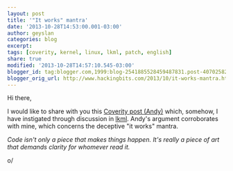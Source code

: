 ```yaml
---
layout: post
title: '"It works" mantra'
date: '2013-10-28T14:53:00.001-03:00'
author: geyslan
categories: blog
excerpt:
tags: [coverity, kernel, linux, lkml, patch, english]
share: true
modified: '2013-10-28T14:57:10.545-03:00'
blogger_id: tag:blogger.com,1999:blog-2541885528459487831.post-4070258278905995072
blogger_orig_url: http://www.hackingbits.com/2013/10/it-works-mantra.html
---
```


Hi there,

I would like to share with you this [Coverity post
(Andy)](http://security.coverity.com/blog/2013/Oct/deliberate-null-pointer-dereferences-in-the-linux-kernel.html)
which, somehow, I have instigated through discussion in
[lkml](https://lkml.org/lkml/2013/10/21/387). Andy's argument corroborates with
mine, which concerns the deceptive "it works" mantra.

<!--more-->

*Code isn't only a piece that makes things happen. It's really a piece of art
that demands clarity for whomever read it.*

o/
